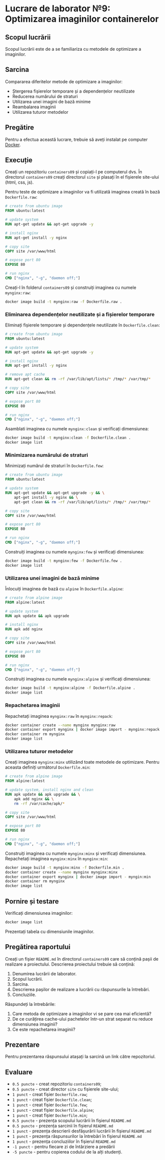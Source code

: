 # Lucrare de laborator №9: Optimizarea imaginilor containerelor

## Scopul lucrării

Scopul lucrării este de a se familiariza cu metodele de optimizare a imaginilor.

## Sarcina

Compararea diferitelor metode de optimizare a imaginilor:

- Ștergerea fișierelor temporare și a dependențelor neutilizate
- Reducerea numărului de straturi
- Utilizarea unei imagini de bază minime
- Reambalarea imaginii
- Utilizarea tuturor metodelor

## Pregătire

Pentru a efectua această lucrare, trebuie să aveți instalat pe computer [Docker](https://www.docker.com/).

## Execuție

Creați un repozitoriu `containers09` și copiați-l pe computerul dvs. În directorul `containers09` creați directorul `site` și plasați în el fișierele site-ului (html, css, js).

Pentru teste de optimizare a imaginilor va fi utilizată imaginea creată în bază `Dockerfile.raw`:

```Dockerfile
# create from ubuntu image
FROM ubuntu:latest

# update system
RUN apt-get update && apt-get upgrade -y

# install nginx
RUN apt-get install -y nginx

# copy site
COPY site /var/www/html

# expose port 80
EXPOSE 80

# run nginx
CMD ["nginx", "-g", "daemon off;"]
```

Creați-l în folderul `containers09` și construiți imaginea cu numele `mynginx:raw`:

```bash
docker image build -t mynginx:raw -f Dockerfile.raw .
```

### Eliminarea dependențelor neutilizate și a fișierelor temporare

Eliminați fișierele temporare și dependențele neutilizate în `Dockerfile.clean`:

```Dockerfile
# create from ubuntu image
FROM ubuntu:latest

# update system
RUN apt-get update && apt-get upgrade -y

# install nginx
RUN apt-get install -y nginx

# remove apt cache
RUN apt-get clean && rm -rf /var/lib/apt/lists/* /tmp/* /var/tmp/*

# copy site
COPY site /var/www/html

# expose port 80
EXPOSE 80

# run nginx
CMD ["nginx", "-g", "daemon off;"]
```

Asamblati imaginea cu numele `mynginx:clean` și verificați dimensiunea:

```bash
docker image build -t mynginx:clean -f Dockerfile.clean .
docker image list
```

### Minimizarea numărului de straturi

Minimizați numărul de straturi în `Dockerfile.few`:

```Dockerfile
# create from ubuntu image
FROM ubuntu:latest

# update system
RUN apt-get update && apt-get upgrade -y && \
    apt-get install -y nginx && \
    apt-get clean && rm -rf /var/lib/apt/lists/* /tmp/* /var/tmp/*

# copy site
COPY site /var/www/html

# expose port 80
EXPOSE 80

# run nginx
CMD ["nginx", "-g", "daemon off;"]
```

Construiți imaginea cu numele `mynginx:few` și verificați dimensiunea:

```bash
docker image build -t mynginx:few -f Dockerfile.few .
docker image list
```

### Utilizarea unei imagini de bază minime

Înlocuiți imaginea de bază cu `alpine` în `Dockerfile.alpine`:

```Dockerfile
# create from alpine image
FROM alpine:latest

# update system
RUN apk update && apk upgrade

# install nginx
RUN apk add nginx

# copy site
COPY site /var/www/html

# expose port 80
EXPOSE 80

# run nginx
CMD ["nginx", "-g", "daemon off;"]
```

Construiți imaginea cu numele `mynginx:alpine` și verificați dimensiunea:

```bash
docker image build -t mynginx:alpine -f Dockerfile.alpine .
docker image list
```

### Repachetarea imaginii

Repachetați imaginea `mynginx:raw` în `mynginx:repack`:

```bash
docker container create --name mynginx mynginx:raw
docker container export mynginx | docker image import - mynginx:repack
docker container rm mynginx
docker image list
```

### Utilizarea tuturor metodelor

Creați imaginea `mynginx:minx` utilizând toate metodele de optimizare. Pentru aceasta definiți următorul `Dockerfile.min`:

```Dockerfile
# create from alpine image
FROM alpine:latest

# update system, install nginx and clean
RUN apk update && apk upgrade && \
    apk add nginx && \
    rm -rf /var/cache/apk/*

# copy site
COPY site /var/www/html

# expose port 80
EXPOSE 80

# run nginx
CMD ["nginx", "-g", "daemon off;"]
```

Construiți imaginea cu numele `mynginx:minx` și verificați dimensiunea. Repachetați imaginea `mynginx:minx` în `mynginx:min`:

```bash
docker image build -t mynginx:minx -f Dockerfile.min .
docker container create --name mynginx mynginx:minx
docker container export mynginx | docker image import - myngin:min
docker container rm mynginx
docker image list
```

## Pornire și testare

Verificați dimensiunea imaginilor:

```bash
docker image list
```

Prezentați tabela cu dimensiunile imaginilor.

## Pregătirea raportului

Creați un fișier `README.md` în directorul `containers09` care să conțină pașii de realizare a proiectului. Descrierea proiectului trebuie să conțină:

1. Denumirea lucrării de laborator.
2. Scopul lucrării.
3. Sarcina.
4. Descrierea pașilor de realizare a lucrării cu răspunsurile la întrebări.
5. Concluziile.

Răspundeți la întrebările:

1. Care metoda de optimizare a imaginilor vi se pare cea mai eficientă?
2. De ce curățirea cache-ului pachetelor într-un strat separat nu reduce dimensiunea imaginii?
3. Ce este repachetarea imaginii?

## Prezentare

Pentru prezentarea răspunsului atașați la sarcină un link către repozitoriul.

## Evaluare

- `0.5 puncte` - creat repozitoriu `containers09`;
- `0.5 puncte` - creat director `site` cu fișierele site-ului;
- `1 punct` - creat fișier `Dockerfile.raw`;
- `1 punct` - creat fișier `Dockerfile.clean`;
- `1 punct` - creat fișier `Dockerfile.few`;
- `1 punct` - creat fișier `Dockerfile.alpine`;
- `1 punct` - creat fișier `Dockerfile.min`;
- `0.5 puncte` - prezența scopului lucrării în fișierul `README.md`
- `0.5 puncte` - prezența sarcinii în fișierul `README.md`
- `1 punct` - prezența descrierii desfășurării lucrării în fișierul `README.md`
- `1 punct` - prezența răspunsurilor la întrebări în fișierul `README.md`
- `1 punct` - prezența concluziilor în fișierul `README.md`
- `-1 punct` - pentru fiecare zi de întârziere a predării
- `-5 puncte` - pentru copierea codului de la alți studenți.
